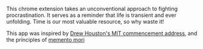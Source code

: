 This chrome extension takes an unconventional approach to fighting procrastination. It serves as a reminder that life is transient and ever unfolding. Time is our most valuable resource, so why waste it!

This app was inspired by [Drew Houston's MIT commencement address](https://youtu.be/6inri5ggyK4), and the principles of [memento mori](https://en.wikipedia.org/wiki/Memento_mori)
